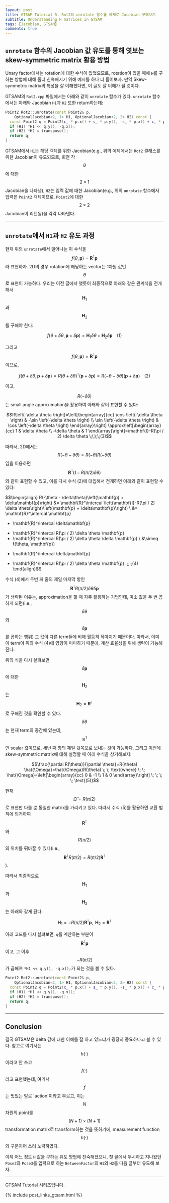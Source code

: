 ```yaml
---
layout: post
title: GTSAM Tutorial 5. Rot2의 unrotate 함수를 예제로 Jacobian 구해보기
subtitle: Understanding H matrices in GTSAM
tags: [Jacobian, GTSAM]
comments: true
---
```


## `unrotate` 함수의 Jacobian 값 유도를 통해 엿보는 skew-symmetric matrix 활용 방법

Unary factor에서는 rotation에 대한 수식이 없었으므로, rotation이 있을 때에 `H`를 구하는 방법에 대해 좀더 친숙해지기 위해 예시를 하나 더 들어보자.
만약 Skew-symmetric matrix의 특성을 잘 이해했다면, 이 글도 잘 이해가 될 것이다.

GTSAM의 `Rot2.cpp` 파일에서는 아래와 같이 `unrotate` 함수가 있다.
`unrotate` 함수에서는 아래와 Jacobian `H1`과 `H2` 또한 return하는데:

```cpp
Point2 Rot2::unrotate(const Point2& p,
    OptionalJacobian<2, 1> H1, OptionalJacobian<2, 2> H2) const {
  const Point2 q = Point2(c_ * p.x() + s_ * p.y(), -s_ * p.x() + c_ * p.y());
  if (H1) *H1 << q.y(), -q.x();
  if (H2) *H2 = transpose();
  return q;
}
```

GTSAM에서 `H1`는 해당 객체를 위한 Jacobian(e.g., 위의 예제에서는 `Rot2` 클래스를 위한 Jacobian이 유도되므로, 회전 각 $$\theta$$에 대한 $$2\times1$$ Jacobian을 나타냄), 
`H2`는 입력 값에 대한 Jacobian(e.g., 위의 `unrotate` 함수에서 입력은 `Point2` 객체이므로. `Point2`에 대한 $$2\times2$$ Jacobian이 리턴됨)을 각각 나타낸다.

--- 

## `unrotate`에서 `H1`과 `H2` 유도 과정

현재 위의 `unrotate`에서 일어나는 이 수식을 $$f(\theta, \mathbf{p}) = \mathbf{R}^{\intercal}\mathbf{p}$$라 표현하자. 2D의 경우 rotation에 해당하는 vector는 1차원 값인 $$\theta$$로 표현이 가능하다. 우리는 이전 글에서 했듯이 최종적으로 아래와 같은 관계식을 전개해서 $$\mathbf{H}_1$$과 $$\mathbf{H}_2$$를 구해야 한다:

$$f(\theta + \delta \theta,  \mathbf{p} + \delta \mathbf{p}) = \mathbf{H}_1 \delta \theta + \mathbf{H}_2 \delta \mathbf{p}\;\;\;\;(1)$$

그리고 $$f(\theta, \mathbf{p}) = \mathbf{R}^\intercal \mathbf{p}$$이므로, 

$$f(\theta + \delta \theta, \mathbf{p} + \delta \mathbf{p}) = R(\theta + \delta\theta)^\intercal \left(\mathbf{p} + \delta\mathbf{p}\right) = R(-\theta - \delta\theta)\left(\mathbf{p} + \delta\mathbf{p}\right)  \;\;\;\;(2)$$

이고, 

$$R(- \delta\theta)$$는 small angle approximation을 활용하여 아래와 같이 표현할 수 있다:

$$R\left(-\delta \theta \right)=\left[\begin{array}{cc}
\cos \left(-\delta \theta \right) & -\sin \left(-\delta \theta \right) \\
\sin \left(-\delta \theta \right) & \cos \left(-\delta \theta \right)
\end{array}\right] \approx\left[\begin{array}{cc}
1 & \delta \theta  \\
-\delta \theta  & 1
\end{array}\right]=\mathbf{I}-R(\pi / 2) \delta \theta  \;\;\;\;(3)$$

따라서, 2D에서는 $$R(-\theta - \delta\theta) = R(-\theta) R(- \delta\theta)$$임을 이용하면 $$\mathbf{R}^\intercal \left(\mathbf{I}-R(\pi / 2) \delta \theta\right)$$와 같이 표현할 수 있고, 이를 다시 수식 (2)에 대입해서 전개하면 아래와 같이 표현할 수 있다:

$$\begin{align}
R(-\theta - \delta\theta)\left(\mathbf{p} + \delta\mathbf{p}\right) 
&= \mathbf{R}^\intercal \left(\mathbf{I}-R(\pi / 2) \delta \theta\right)\left(\mathbf{p} + \delta\mathbf{p}\right) \\
&= \mathbf{R}^\intercal \mathbf{p} 
   + \mathbf{R}^\intercal \delta\mathbf{p} 
   - \mathbf{R}^\intercal R(\pi / 2) \delta \theta \mathbf{p} 
   - \mathbf{R}^\intercal R(\pi / 2) \delta \theta \delta \mathbf{p} \\
&\simeq f(\theta, \mathbf{p}) 
   + \mathbf{R}^\intercal \delta\mathbf{p} 
   - \mathbf{R}^\intercal R(\pi / 2) \delta \theta \mathbf{p}.  \;\;\;\;(4)
\end{align}$$

수식 (4)에서 두번 째 줄의 제일 마지막 항인 $$\mathbf{R}^\intercal R(\pi / 2) \delta \theta \delta \mathbf{p}$$가 생략된 이유는, approximation을 할 때 자주 활용하는 기법인데, 미소 값을 두 번 곱하게 되면(i.e., $$\delta \theta$$와 $$\delta \mathbf{p}$$를 곱하는 행위) 그 값이 다른 term들에 비해 월등히 작아지기 때문이다. 따라서, 이미 이 term이 위의 수식 (4)에 영향이 미미하기 때문에, 계산 효율성을 위해 생략이 가능해진다.  

위의 식을 다시 살펴보면 $$\delta\mathbf{p}$$에 대한 $$\mathbf{H}_2$$는 $$\mathbf{H}_2 = \mathbf{R}^\intercal$$로 구해진 것을 확인할 수 있다. $$\delta \theta$$는 현재 term의 중간에 있는데,$$\mathbb{R}^1$$인 scalar 값이므로, 세번 째 항의 제일 뒷쪽으로 보내는 것이 가능하다. 그리고 이전에 skew-symmetric matrix에 대해 설명할 때 아래 수식을 상기해보자:


$$\frac{\partial R(\theta)}{\partial \theta}=R(\theta) \hat{\Omega}=\hat{\Omega}R(\theta) \; \; \text{where} \; \; \hat{\Omega}=\left[\begin{array}{cc}
0 & -1 \\
1 & 0
\end{array}\right]   \; \; \; \; \text{(5)}$$

현재 $$\hat{\Omega} = R(\pi/2)$$로 표현만 다를 뿐 동일한 matrix를 가리키고 있다. 따라서 수식 (5)를 활용하면 교환 법칙에 의거하여 $$\mathbf{R}^\intercal$$와 $$R(\pi / 2)$$의 위치를 뒤바꿀 수 있다(i.e., $$\mathbf{R}^\intercal R(\pi / 2) = R(\pi / 2)\mathbf{R}^\intercal$$).

따라서 최종적으로 $$\mathbf{H}_1$$과 $$\mathbf{H}_2$$는 아래와 같게 된다:

$$\mathbf{H}_1 = - R(\pi / 2) \mathbf{R}^\intercal \mathbf{p}, \;\; \mathbf{H}_2 = \mathbf{R}^\intercal$$

아래 코드를 다시 살펴보면, `q`를 계산하는 부분이 $$\mathbf{R}^\intercal \mathbf{p}$$이고, 그 이후 $$- R(\pi / 2)$$가 곱해져 `*H1 << q.y(), -q.x();`가 되는 것을 볼 수 있다.

```cpp
Point2 Rot2::unrotate(const Point2& p,
    OptionalJacobian<2, 1> H1, OptionalJacobian<2, 2> H2) const {
  const Point2 q = Point2(c_ * p.x() + s_ * p.y(), -s_ * p.x() + c_ * p.y());
  if (H1) *H1 << q.y(), -q.x();
  if (H2) *H2 = transpose();
  return q;
}
```

---

## Conclusion

결국 GTSAM은 delta 값에 대한 이해를 잘 하고 있느냐가 굉장히 중요하다고 볼 수 있다.
참고로 여기서는 $$h(\cdot)$$이라고 안 쓰고 $$f(\cdot)$$라고 표현했는데, 여기서 $$f$$는 멋있는 말로 'action'이라고 부르고, 이는 $$N$$ 차원의 point를 $$(N + 1) \times (N + 1)$$ transformation matrix로 transform하는 것을 뜻하기에, measurement function $$h(\cdot)$$와 구분지어 쓰려 노력하였다. 

이제 어느 정도 `H` 값을 구하는 유도 방법에 친숙해졌으니, 첫 글에서 무시하고 지나왔던 `Pose2`와 `Pose3`를 입력으로 하는 `BetweenFactor`의 `H1`와 `H2`를 다음 글부터 유도해 보자.

---

GTSAM Tutorial 시리즈입니다.

{% include post_links_gtsam.html %}